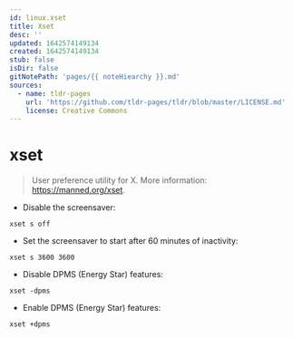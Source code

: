 ```yaml
---
id: linux.xset
title: Xset
desc: ''
updated: 1642574149134
created: 1642574149134
stub: false
isDir: false
gitNotePath: 'pages/{{ noteHiearchy }}.md'
sources:
  - name: tldr-pages
    url: 'https://github.com/tldr-pages/tldr/blob/master/LICENSE.md'
    license: Creative Commons
---
```

# xset

> User preference utility for X.
> More information: <https://manned.org/xset>.

- Disable the screensaver:

`xset s off`

- Set the screensaver to start after 60 minutes of inactivity:

`xset s 3600 3600`

- Disable DPMS (Energy Star) features:

`xset -dpms`

- Enable DPMS (Energy Star) features:

`xset +dpms`

